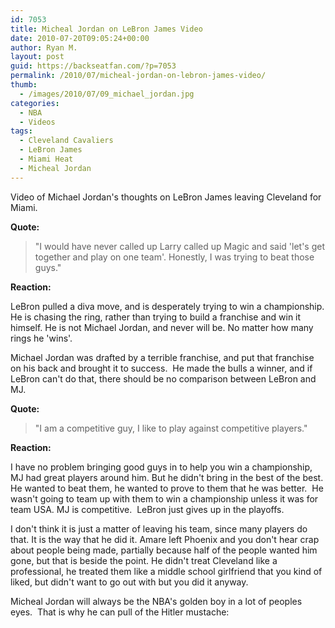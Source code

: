 ```yaml
---
id: 7053
title: Micheal Jordan on LeBron James Video
date: 2010-07-20T09:05:24+00:00
author: Ryan M.
layout: post
guid: https://backseatfan.com/?p=7053
permalink: /2010/07/micheal-jordan-on-lebron-james-video/
thumb:
  - /images/2010/07/09_michael_jordan.jpg
categories:
  - NBA
  - Videos
tags:
  - Cleveland Cavaliers
  - LeBron James
  - Miami Heat
  - Micheal Jordan
---
```


<div class="entry">
  <p>
  </p>

  <p>
    Video of Michael Jordan's thoughts on LeBron James leaving Cleveland for Miami.
  </p>

  <p>
    <strong>Quote:</strong>
  </p>

  <blockquote>
    <p>
      "I would have never called up Larry called up Magic and said 'let's get together and play on one team'. Honestly, I was trying to beat those guys."
    </p>
  </blockquote>

  <p>
    <strong>Reaction:</strong>
  </p>

  <p>
    LeBron pulled a diva move, and is desperately trying to win a championship. He is chasing the ring, rather than trying to build a franchise and win it himself. He is not Michael Jordan, and never will be. No matter how many rings he 'wins'.
  </p>

  <p>
    Michael Jordan was drafted by a terrible franchise, and put that franchise on his back and brought it to success.  He made the bulls a winner, and if LeBron can't do that, there should be no comparison between LeBron and MJ.
  </p>

  <p>
    <strong>Quote:</strong>
  </p>

  <blockquote>
    <p>
      "I am a competitive guy, I like to play against competitive players."
    </p>
  </blockquote>

  <p>
    <strong>Reaction:</strong>
  </p>

  <p>
    I have no problem bringing good guys in to help you win a championship, MJ had great players around him. But he didn't bring in the best of the best. He wanted to beat them, he wanted to prove to them that he was better.  He wasn't going to team up with them to win a championship unless it was for team USA. MJ is competitive.  LeBron just gives up in the playoffs.
  </p>

  <p>
    I don't think it is just a matter of leaving his team, since many players do that. It is the way that he did it. Amare left Phoenix and you don't hear crap about people being made, partially because half of the people wanted him gone, but that is beside the point. He didn't treat Cleveland like a professional, he treated them like a middle school girlfriend that you kind of liked, but didn't want to go out with but you did it anyway.
  </p>

  <p>
    Micheal Jordan will always be the NBA's golden boy in a lot of peoples eyes.  That is why he can pull of the Hitler mustache:
  </p>

  <p>
  </p>
</div>

